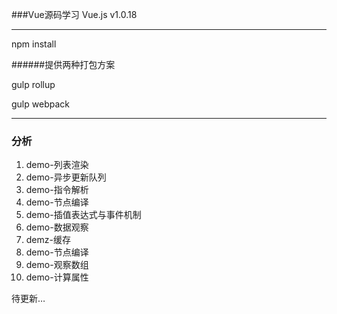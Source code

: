 
###Vue源码学习  Vue.js v1.0.18

****
npm install

######提供两种打包方案

gulp rollup

gulp webpack


****
### 分析

<ol>
<li>demo-列表渲染</li>
<li>demo-异步更新队列</li>
<li>demo-指令解析</li>
<li>demo-节点编译</li>
<li>demo-插值表达式与事件机制</li>
<li>demo-数据观察</li>
<li>demz-缓存</li>
<li>demo-节点编译</li> 
<li>demo-观察数组</li> 
<li>demo-计算属性</li> 
</ol>
待更新…

